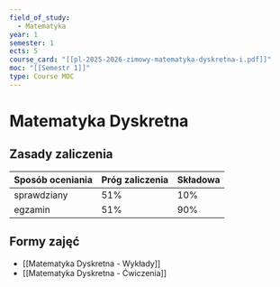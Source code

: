```yaml
---
field_of_study:
  - Matematyka
year: 1
semester: 1
ects: 5
course_card: "[[pl-2025-2026-zimowy-matematyka-dyskretna-i.pdf]]"
moc: "[[Semestr 1]]"
type: Course MOC
---
```


# Matematyka Dyskretna

## Zasady zaliczenia

| Sposób oceniania | Próg zaliczenia | Składowa |
| ---------------- | --------------- | -------- |
| sprawdziany      | 51%             | 10%      |
| egzamin          | 51%             | 90%      |

## Formy zajęć

- [[Matematyka Dyskretna - Wykłady]]
- [[Matematyka Dyskretna - Ćwiczenia]]